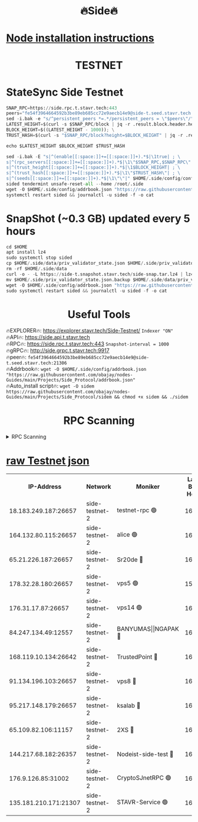 <h1 align="center"> 🔥Side🔥</h1>

[Node installation instructions](https://github.com/obajay/nodes-Guides/tree/main/Projects/Side_Protocol)
=

<h1 align="center"> TESTNET</h1>

# StateSync Side Testnet
```python
SNAP_RPC=https://side.rpc.t.stavr.tech:443
peers="fe54f3964664592b3be89eb685cc72e9aecb14e9@side-t.seed.stavr.tech:21306"
sed -i.bak -e "s/^persistent_peers *=.*/persistent_peers = \"$peers\"/" $HOME/.side/config/config.toml
LATEST_HEIGHT=$(curl -s $SNAP_RPC/block | jq -r .result.block.header.height); \
BLOCK_HEIGHT=$((LATEST_HEIGHT - 1000)); \
TRUST_HASH=$(curl -s "$SNAP_RPC/block?height=$BLOCK_HEIGHT" | jq -r .result.block_id.hash)

echo $LATEST_HEIGHT $BLOCK_HEIGHT $TRUST_HASH

sed -i.bak -E "s|^(enable[[:space:]]+=[[:space:]]+).*$|\1true| ; \
s|^(rpc_servers[[:space:]]+=[[:space:]]+).*$|\1\"$SNAP_RPC,$SNAP_RPC\"| ; \
s|^(trust_height[[:space:]]+=[[:space:]]+).*$|\1$BLOCK_HEIGHT| ; \
s|^(trust_hash[[:space:]]+=[[:space:]]+).*$|\1\"$TRUST_HASH\"| ; \
s|^(seeds[[:space:]]+=[[:space:]]+).*$|\1\"\"|" $HOME/.side/config/config.toml
sided tendermint unsafe-reset-all --home /root/.side
wget -O $HOME/.side/config/addrbook.json "https://raw.githubusercontent.com/obajay/nodes-Guides/main/Projects/Side_Protocol/addrbook.json"
systemctl restart sided && journalctl -u sided -f -o cat
```
# SnapShot (~0.3 GB) updated every 5 hours
```python
cd $HOME
apt install lz4
sudo systemctl stop sided
cp $HOME/.side/data/priv_validator_state.json $HOME/.side/priv_validator_state.json.backup
rm -rf $HOME/.side/data
curl -o - -L https://side-t.snapshot.stavr.tech/side-snap.tar.lz4 | lz4 -c -d - | tar -x -C $HOME/.side --strip-components 2
mv $HOME/.side/priv_validator_state.json.backup $HOME/.side/data/priv_validator_state.json
wget -O $HOME/.side/config/addrbook.json "https://raw.githubusercontent.com/obajay/nodes-Guides/main/Projects/Side_Protocol/addrbook.json"
sudo systemctl restart sided && journalctl -u sided -f -o cat
```
 <h1 align="center"> Useful Tools</h1>
 
🔥EXPLORER🔥: https://explorer.stavr.tech/Side-Testnet/        `Indexer "ON"` \
🔥API🔥:      https://side.api.t.stavr.tech \
🔥RPC🔥:      https://side.rpc.t.stavr.tech:443              `Snapshot-interval = 1000` \
🔥gRPC🔥:     http://side.grpc.t.stavr.tech:9917 \
🔥peer🔥:     `fe54f3964664592b3be89eb685cc72e9aecb14e9@side-t.seed.stavr.tech:21306` \
🔥Addrbook🔥: ```wget -O $HOME/.side/config/addrbook.json "https://raw.githubusercontent.com/obajay/nodes-Guides/main/Projects/Side_Protocol/addrbook.json"``` \
🔥Auto_install script🔥:  `wget -O sidem https://raw.githubusercontent.com/obajay/nodes-Guides/main/Projects/Side_Protocol/sidem && chmod +x sidem && ./sidem`

<h1 align="center"> RPC Scanning</h1>

<details>
<summary>RPC Scanning</summary>

<h2 align="center"> We scan nodes in real time every 4 hours. And we provide the final result of RPC endpoints.
We cannot influence the operation of these nodes in any way. </h2>


```python
If Voting Power is higher than 0 --> then the Node is a validator of the network and may be subject to attack and be a potential threat to the chain.
```
```python
We marked such validators with a red symbol
```

</details>

[raw Testnet json](https://rpc-check.sidet.stavr.tech/sidet/rpc-sidet-result.json)
=


<table><tr><th>IP-Address</th><th>Network</th><th>Moniker</th><th>Latest Block Height</th><th>Earliest Block Height</th><th>Catching Up</th><th>Tx Index</th><th>Voting Power</th><th>Scan Time</th></tr><tr><td>18.183.249.187:26657</td><td>side-testnet-2</td><td>testnet-rpc 🟢</td><td>169092</td><td>1</td><td>False</td><td>on</td><td>0</td><td>2024-03-05T00:44:52.754190830UTC</td></tr><tr><td>164.132.80.115:26657</td><td>side-testnet-2</td><td>alice 🟢</td><td>164742</td><td>1</td><td>False</td><td>on</td><td>0</td><td>2024-03-05T00:44:53.618916133UTC</td></tr><tr><td>65.21.226.187:26657</td><td>side-testnet-2</td><td>Sr20de 🔴</td><td>169092</td><td>1</td><td>False</td><td>on</td><td>5595</td><td>2024-03-05T00:44:53.929940950UTC</td></tr><tr><td>178.32.28.180:26657</td><td>side-testnet-2</td><td>vps5 🟢</td><td>156000</td><td>1</td><td>False</td><td>on</td><td>0</td><td>2024-03-05T00:44:54.828380415UTC</td></tr><tr><td>176.31.17.87:26657</td><td>side-testnet-2</td><td>vps14 🟢</td><td>166037</td><td>1</td><td>False</td><td>on</td><td>0</td><td>2024-03-05T00:44:56.625393220UTC</td></tr><tr><td>84.247.134.49:12557</td><td>side-testnet-2</td><td>BANYUMAS||NGAPAK 🔴</td><td>169092</td><td>1</td><td>False</td><td>off</td><td>333</td><td>2024-03-05T00:44:56.940398094UTC</td></tr><tr><td>168.119.10.134:26642</td><td>side-testnet-2</td><td>TrustedPoint 🔴</td><td>169093</td><td>1</td><td>False</td><td>off</td><td>20005284</td><td>2024-03-05T00:45:03.606501596UTC</td></tr><tr><td>91.134.196.103:26657</td><td>side-testnet-2</td><td>vps8 🔴</td><td>167569</td><td>1</td><td>False</td><td>on</td><td>90</td><td>2024-03-05T00:45:10.937384616UTC</td></tr><tr><td>95.217.148.179:26657</td><td>side-testnet-2</td><td>ksalab 🔴</td><td>169093</td><td>6001</td><td>False</td><td>off</td><td>6863</td><td>2024-03-05T00:45:03.335726176UTC</td></tr><tr><td>65.109.82.106:11157</td><td>side-testnet-2</td><td>2XS 🔴</td><td>169091</td><td>10001</td><td>False</td><td>off</td><td>107</td><td>2024-03-05T00:44:49.468537120UTC</td></tr><tr><td>144.217.68.182:26357</td><td>side-testnet-2</td><td>Nodeist-side-test 🔴</td><td>169094</td><td>123001</td><td>False</td><td>off</td><td>20007064</td><td>2024-03-05T00:45:06.256472171UTC</td></tr><tr><td>176.9.126.85:31002</td><td>side-testnet-2</td><td>CryptoSJnetRPC 🟢</td><td>169094</td><td>159785</td><td>False</td><td>on</td><td>0</td><td>2024-03-05T00:45:10.070844936UTC</td></tr><tr><td>135.181.210.171:21307</td><td>side-testnet-2</td><td>STAVR-Service 🟢</td><td>169090</td><td>168001</td><td>False</td><td>on</td><td>0</td><td>2024-03-05T00:45:09.806545158UTC</td></tr></table>